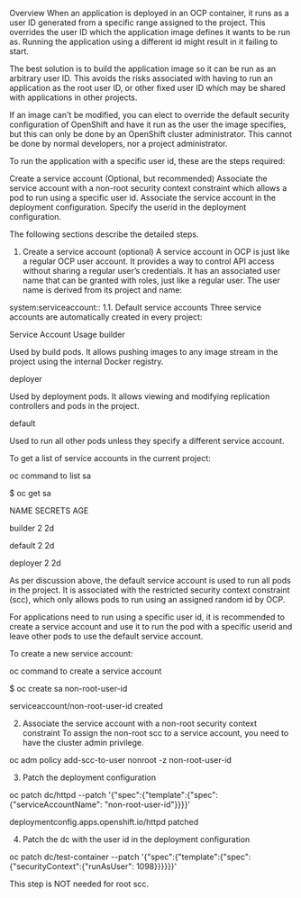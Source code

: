 Overview
When an application is deployed in an OCP container, it runs as a user ID generated from a specific range assigned to the project. This overrides the user ID which the application image defines it wants to be run as.  Running the application using a different id might result in it failing to start.


The best solution is to build the application image so it can be run as an arbitrary user ID. This avoids the risks associated with having to run an application as the root user ID, or other fixed user ID which may be shared with applications in other projects.


If an image can't be modified, you can elect to override the default security configuration of OpenShift and have it run as the user the image specifies, but this can only be done by an OpenShift cluster administrator.  This cannot be done by normal developers, nor a project administrator. 


To run the application with a specific user id, these are the steps required:

Create a service account (Optional, but recommended)
Associate the service account with a non-root security context constraint which allows a pod to run using a specific user id.
Associate the service account in the deployment configuration.
Specify the userid in the deployment configuration.

The following sections describe the detailed steps.

1. Create a service account (optional)
A service account in OCP is just like a regular OCP user account. It provides a way to control API access without sharing a regular user’s credentials. It has an associated user name that can be granted with roles, just like a regular user. The user name is derived from its project and name:

system:serviceaccount:<project>:<name>
1.1. Default service accounts
Three service accounts are automatically created in every project:

Service Account
Usage
builder

Used by build pods. It allows pushing images to any image stream in the project using the internal Docker registry.

deployer

Used by deployment pods.  It allows viewing and modifying replication controllers and pods in the project.

default

Used to run all other pods unless they specify a different service account.


To get a list of service accounts in the current project:


oc command to list sa

$ oc get sa

NAME       SECRETS   AGE

builder    2         2d

default    2         2d

deployer   2         2d


As per discussion above, the default service account is used to run all pods in the project.  It is associated with the restricted security context constraint (scc), which only allows pods to run using an assigned random id by OCP.  


For applications need to run using a specific user id, it is recommended to create a service account and use it to run the pod with a specific userid and leave other pods to use the default service account.


To create a new service account:

oc command to create a service account

$ oc create sa non-root-user-id

serviceaccount/non-root-user-id created

2. Associate the service account with a non-root security context constraint
To assign the non-root scc to a service account, you need to have the cluster admin privilege.

oc adm policy add-scc-to-user nonroot -z non-root-user-id

3. Patch the deployment configuration

oc patch dc/httpd --patch '{"spec":{"template":{"spec":{"serviceAccountName": "non-root-user-id"}}}}'

deploymentconfig.apps.openshift.io/httpd patched

4. Patch the dc with  the user id in the deployment configuration

oc patch dc/test-container --patch '{"spec":{"template":{"spec":{"securityContext":{"runAsUser": 1098}}}}}}'

This step is NOT needed for root scc.


